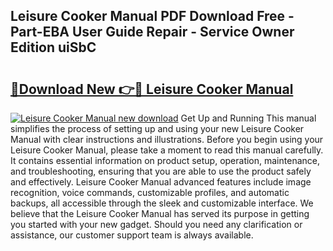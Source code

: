 ## Leisure Cooker Manual PDF Download Free - Part-EBA User Guide Repair - Service Owner Edition uiSbC

# <h2><a href="http://bc99595.oget.top/?id=Leisure+Cooker+Manual">🔗Download New 👉🔴 Leisure Cooker Manual</a></h2>

[![Leisure Cooker Manual new download](https://i.imgur.com/5g1atiW.png)](http://bc99595.oget.top/?id=Leisure+Cooker+Manual)
Get Up and Running This manual simplifies the process of setting up and using your new Leisure Cooker Manual with clear instructions and illustrations. Before you begin using your Leisure Cooker Manual, please take a moment to read this manual carefully. It contains essential information on product setup, operation, maintenance, and troubleshooting, ensuring that you are able to use the product safely and effectively. Leisure Cooker Manual advanced features include image recognition, voice commands, customizable profiles, and automatic backups, all accessible through the sleek and customizable interface. We believe that the Leisure Cooker Manual has served its purpose in getting you started with your new gadget. Should you need any clarification or assistance, our customer support team is always available.
